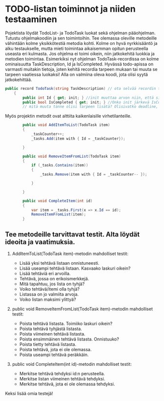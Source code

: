 # TODO-listan toiminnot ja niiden testaaminen

Pojektista löydät TodoList- ja TodoTask luokat sekä ohjelman pääohjelman. Tutustu ohjelmakoodiin ja sen toimintoihin. Tee olemassa oleville metodeille vähintään kolme yksikkötestiä metodia kohti. Kolme on hyvä nyrkkisääntö ja alku testaukselle, mutta mieti toimintaa aikaisemman opitun perusteella useasta eri kulmasta. Jos ohjelma ei toimi oikein, niin jatkokehitä luokkia ja metodien toimintaa. Esimerkiksi nyt ohjelman TodoTask-recordissa on kolme ominaisuutta TaskDescription, Id ja IsCompleted. Hyvässä todo-apissa on varmasti muitakin tietoja, joten kehitä recordia tarpeen mukaan tai muuta se tarpeen vaatiessa luokaksi! Alla on valmiina oleva koodi, jota olisi syytä jatkokehittää.
```c#
public record TodoTask(string TaskDescription) // ota selvää recordin toiminnasta
    {
        public int Id { get; init; } //init muuttaa arvon niin, että sitä ei voi muuttaa jälkeenpäin.
        public bool IsCompleted { get; init; } //Onko init järkevä IsCompleteded kentän arvoksi?
        // mitä muuta tänne olisi tarpeen lisätä? Olisivatko deadline, tehtävän kuvaus ym. hyödyllisiä.


```

Myös projektin metodit ovat alttiita kaikenlaisille virhetilanteille.

```c#
        public void AddItemToList(TodoTask item)
        {
            _taskCounter++;
            _tasks.Add(item with { Id = _taskCounter});

        }

        public void RemoveItemFromList(TodoTask item)
        {
            if (_tasks.Contains(item))
            {
                _tasks.Remove(item with { Id = _taskCounter-- });

            }

        }

        public void CompleteItem(int id)
        {
            var item = _tasks.First(x => x.Id == id);
            RemoveItemFromList(item);
        }

```
## Tee metodeille tarvittavat testit. Alta löydät ideoita ja vaatimuksia.

 1. AddItemToList(TodoTask item)-metodin mahdolliset testit:
    - Lisää yksi tehtävä listaan onnistuneesti.
    - Lisää useampi tehtävä listaan. Kasvaako laskuri oikein?
    - Lisää tehtäviä eri arvoilla.
    - Tehtävä, jossa on erikoismerkkejä.
    - Mitä tapahtuu, jos lista on tyhjä?
    - Voiko tehtävä/itemi olla tyhjä?
    - Listassa on jo valmiita arvoja.
    - Voiko listan maksimi ylittyä?
  
2. public void RemoveItemFromList(TodoTask item)-metodin mahdolliset testit:
    - Poista tehtävä listasta. Toimiiko laskuri oikein?
    - Poista tehtävä tyhjästä listasta.
    - Poista viimeinen tehtävä listasta.
    - Poista ensimmäinen tehtävä listasta. Onnistuuko?
    - Poista tietty tehtävä listasta.
    - Poista tehtävä, jota ei ole olemassa.
    - Poista useampi tehtävä peräkkäin.

  
3. public void CompleteItem(int id)-metodin mahdolliset testit:
     - Merkitse tehtävä tehdyksi id:n perusteella. 
     - Merkitse listan viimeinen tehtävä tehdyksi.
     - Merkitse tehtävä, jota ei ole olemassa tehdyksi.

Keksi lisää omia testejä!



